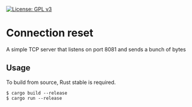 [![License: GPL v3](https://img.shields.io/badge/License-GPLv3-blue.svg)](https://www.gnu.org/licenses/gpl-3.0)
# Connection reset

A simple TCP server that listens on port 8081 and sends a bunch of bytes

## Usage

To build from source, Rust stable is required.

```
$ cargo build --release
$ cargo run --release
```
